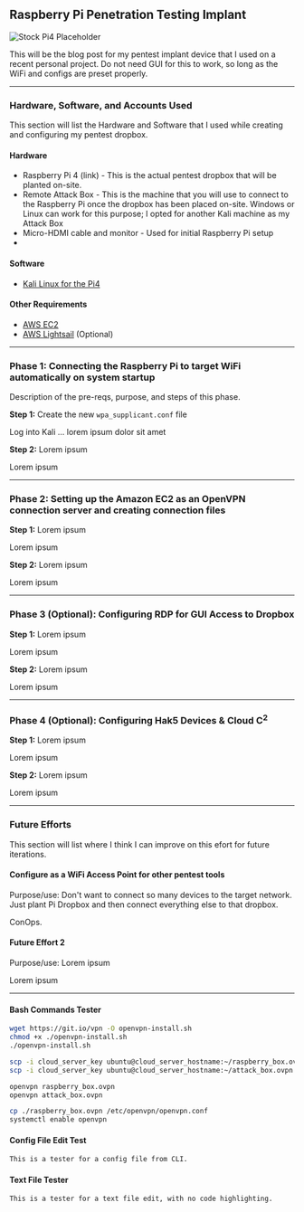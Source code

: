 ## Raspberry Pi Penetration Testing Implant

![Stock Pi4 Placeholder](https://soldered.com/productdata/2019/09/dsc01864_2.jpg)

This will be the blog post for my pentest implant device that I used on a recent personal project. Do not need GUI for this to work, so long as the WiFi and configs are preset properly.

---

### Hardware, Software, and Accounts Used

This section will list the Hardware and Software that I used while creating and configuring my pentest dropbox.

#### Hardware

* Raspberry Pi 4 (link) - This is the actual pentest dropbox that will be planted on-site. 
* Remote Attack Box - This is the machine that you will use to connect to the Raspberry Pi once the dropbox has been placed on-site. Windows or Linux can work for this purpose; I opted for another Kali machine as my Attack Box
* Micro-HDMI cable and monitor - Used for initial Raspberry Pi setup
* 

#### Software

* <a href="https://www.kali.org/docs/arm/raspberry-pi-4/"> Kali Linux for the Pi4 </a>

#### Other Requirements

* <a href="https://aws.amazon.com/ec2/"> AWS EC2 </a>
* <a href="https://aws.amazon.com/lightsail/"> AWS Lightsail</a> (Optional)

---

### **Phase 1**: Connecting the Raspberry Pi to target WiFi automatically on system startup

Description of the pre-reqs, purpose, and steps of this phase.

**Step 1:** Create the new ```wpa_supplicant.conf``` file

Log into Kali ... lorem ipsum dolor sit amet

**Step 2:** Lorem ipsum

Lorem ipsum

---

### **Phase 2**: Setting up the Amazon EC2 as an OpenVPN connection server and creating connection files

**Step 1:** Lorem ipsum

Lorem ipsum

**Step 2:** Lorem ipsum

Lorem ipsum

---

### **Phase 3 (Optional)**: Configuring RDP for GUI Access to Dropbox

**Step 1:** Lorem ipsum

Lorem ipsum

**Step 2:** Lorem ipsum

Lorem ipsum

---

### **Phase 4 (Optional)**: Configuring Hak5 Devices & Cloud C<sup>2</sup> 

**Step 1:** Lorem ipsum

Lorem ipsum

**Step 2:** Lorem ipsum

Lorem ipsum

---

### **Future Efforts**

This section will list where I think I can improve on this efort for future iterations.

#### Configure as a WiFi Access Point for other pentest tools

Purpose/use: Don't want to connect so many devices to the target network. Just plant Pi Dropbox and then connect everything else to that dropbox.

ConOps.

#### Future Effort 2

Purpose/use: Lorem ipsum

Lorem ipsum

---

#### Bash Commands Tester

```bash
wget https://git.io/vpn -O openvpn-install.sh
chmod +x ./openvpn-install.sh
./openvpn-install.sh

scp -i cloud_server_key ubuntu@cloud_server_hostname:~/raspberry_box.ovpn ./
scp -i cloud_server_key ubuntu@cloud_server_hostname:~/attack_box.ovpn ./

openvpn raspberry_box.ovpn
openvpn attack_box.ovpn

cp ./raspberry_box.ovpn /etc/openvpn/openvpn.conf
systemctl enable openvpn
```

#### Config File Edit Test

```bash
This is a tester for a config file from CLI.
```

#### Text File Tester

```txt
This is a tester for a text file edit, with no code highlighting.
```
